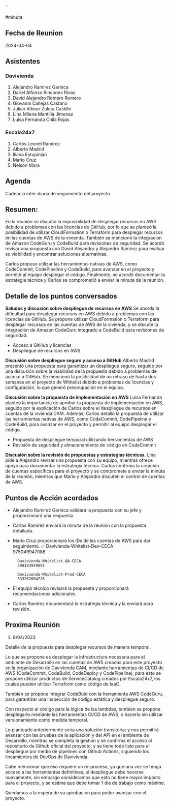 ``

#minuta
## Fecha de Reunion
2024-04-04

## Asistentes

### Davivienda
1. Alejandro Ramirez Garnica
2. Dariel Alfonso Rincones Rivas
3. David Alejandro Romero Romero
4. Giovanni Callejas Castano
5. Julian Albear Zuleta Castillo
6. Lina Milena Mantilla Jimenez
7. Luisa Fernanda Chila Rojas

### Escala24x7
1. Carlos Leonel Ramírez
2. Alberto Madrid
3. Iliana Estupinian
4. Mario Cruz
5. Nelson Mora

## Agenda
Cadencia inter-diaria de seguimiento del proyecto
## Resumen:
En la reunión se discutió la imposibilidad de desplegar recursos en AWS debido a problemas con las licencias de GitHub, por lo que se planteó la posibilidad de utilizar CloudFormation o Terraform para desplegar recursos en las cuentas de AWS de la vivienda. También se mencionó la integración de Amazon CodeGuru y CodeBuild para revisiones de seguridad. Se acordó revisar una propuesta con David Alejandro y Alejandro Ramírez para evaluar su viabilidad y encontrar soluciones alternativas.

Carlos propuso utilizar las herramientas nativas de AWS, como CodeCommit, CodePipeline y CodeBuild, para avanzar en el proyecto y permitir al equipo desplegar el código. Finalmente, se acordó documentar la estrategia técnica y Carlos se comprometió a enviar la minuta de la reunión.

## Detalle de los puntos conversados

**Saludos y discusión sobre despliegue de recursos en AWS**
Se aborda la dificultad para desplegar recursos en AWS debido a problemas con las licencias de GitHub. Se propone utilizar CloudFormation o Terraform para desplegar recursos en las cuentas de AWS de la vivienda, y se discute la integración de Amazon CodeGuru integrado a CodeBuild para revisiones de seguridad.
* Acceso a GitHub y licencias
* Despliegue de recursos en AWS

**Discusión sobre despliegue seguro y acceso a GitHub**
Alberto Madrid presentó una propuesta para garantizar un despliegue seguro, seguido por una discusión sobre la viabilidad de la propuesta debido a problemas de acceso a GitHub. Se mencionó la posibilidad de un retraso de hasta dos semanas en el proyecto de Whitelist debido a problemas de licencias y configuración, lo que generó preocupación en el equipo.

**Discusión sobre la propuesta de implementación en AWS**
Luisa Fernanda planteó la importancia de aprobar la propuesta de implementación en AWS, seguido por la explicación de Carlos sobre el despliegue de recursos en cuentas de la vivienda CAM. Además, Carlos detalló la propuesta de utilizar las herramientas nativas de AWS, como CodeCommit, CodePipeline y CodeBuild, para avanzar en el proyecto y permitir al equipo desplegar el código.
* Propuesta de despliegue temporal utilizando herramientas de AWS
* Revisión de seguridad y almacenamiento de código en CodeCommit

**Discusión sobre la revisión de propuestas y estrategias técnicas.**
Lina pide a Alejandro revisar una propuesta con su equipo, mientras ofrece apoyo para documentar la estrategia técnica. Carlos confirma la creación de cuentas específicas para el proyecto y se compromete a enviar la minuta de la reunión, mientras que Mario y Alejandro discuten el control de cuentas de AWS.

## Puntos de Acción acordados

* Alejandro Ramirez Garnica validará la propuesta con su jefe y proporcionará una respuesta.
* Carlos Ramirez enviará la minuta de la reunión con la propuesta detallada.
* Mario Cruz proporcionará los IDs de las cuentas de AWS para dar seguimiento. ✅
		Davivienda-Whitelist-Dev-CECA  
		975049947086  
		  
		Davivienda-Whitelist-QA-CECA  
		590183949891  
		  
		Davivienda-Whitelist-Prod-CECA  
		533267004726
* El equipo técnico revisará la propuesta y proporcionará recomendaciones adicionales.
* Carlos Ramirez documentará la estrategia técnica y la enviará para revisión.

## Proxima Reunión
1.  9/04/2023


Detalle de la propuesta para desplegar recursos de manera temporal.

Lo que se propone es desplegar la infrastructura necesaria para el ambiente de Desarrollo en las cuentas de AWS creadas para este proyecto en la organización de Davivienda CAM, mediante herramientas de CI/CD de AWS (CodeCommit, CodeBuild, CodeDeploy y CodePipeline), para esto se propone utilizar productos de ServiceCatalog creados por Escala24x7, los cuales pueden utilizar Terraform como código de IaaC.

Tambien se propone integrar CodeBuid con la herramienta AWS CodeGuru, para garantizar una inspección de código estática y despliegue seguro.

Con respecto al código para la lógica de las lambdas, tambien se propone desplegarlo mediante las herramientas CI/CD de AWS, o hacerlo sin utilizar versionamiento como medida temporal.

Lo planteado anteriormente sería una solución transitoria; y nos permitirá avanzar con las pruebas de la aplicación y del API en el ambiente de Desarrollo, mientras se completa la gestión y se confirma el acceso al repositorio de Github oficial del proyecto, y se tiene todo listo para el despliegue por medio de pipelines con Github Actions, siguiendo los lineamientos de DevOps de Davivienda.

Cabe mencionar que eso requiere un re-proceso, ya que una vez se tenga acceso a las herramientas definitivas, el despliegue debe hacerse nuevamente, sin embargo consideramos que esto no tiene mayor impacto para el proyecto, y se estima que debe tomar 1 dia de trabajo como máximo.

Quedamos a la espera de su aprobación para poder avanzar con el proyecto.
`